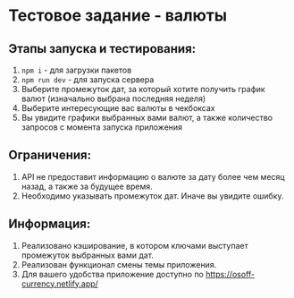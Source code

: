# Тестовое задание - валюты

## Этапы запуска и тестирования:

1. `npm i` - для загрузки пакетов
2. `npm run dev` - для запуска сервера
3. Выберите промежуток дат, за который хотите получить график валют (изначально выбрана последняя неделя)
4. Выберите интересующие вас валюты в чекбоксах
5. Вы увидите графики выбранных вами валют, а также количество запросов с момента запуска приложения

## Ограничения:

1. API не предоставит информацию о валюте за дату более чем месяц назад, а также за будущее время.
2. Необходимо указывать промежуток дат. Иначе вы увидите ошибку.

## Информация:

1. Реализовано кэширование, в котором ключами выступает промежуток выбранных вами дат.
2. Реализован функционал смены темы приложения.
3. Для вашего удобства приложение доступно по https://osoff-currency.netlify.app/
